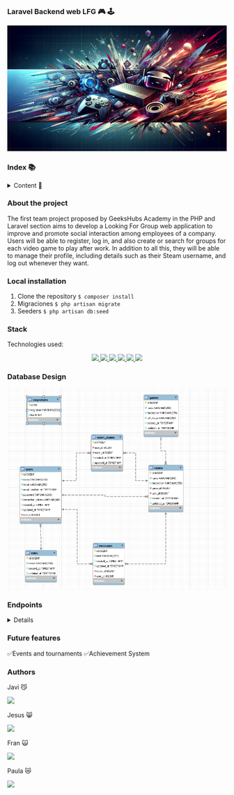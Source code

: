 ### Laravel Backend web LFG  🎮 🕹️
![BD](public/images/banner.webp)


### Index 📚

<details>
  <summary> Content 📝</summary>
  <ol>
    <li><a href="#about-the-project">About the project</a></li>
    <li><a href="#local-installation">Local installation</a></li>
    <li><a href="#stack">Stack</a></li>
    <li><a href="#database-diagram">Database Design</a></li>
    <li><a href="#endpoints">Endpoints</a></li>
    <li><a href="#Future-features">Future features</a></li>
    <li><a href="#authors">Authors</a></li>
  </ol>
</details>

### About the project 
<p>The first team project proposed by GeeksHubs Academy in the PHP and Laravel section aims to develop a Looking For Group web application to improve and promote social interaction among employees of a company. Users will be able to register, log in, and also create or search for groups for each video game to play after work. In addition to all this, they will be able to manage their profile, including details such as their Steam username, and log out whenever they want.</p>

### Local installation 
1. Clone the repository
  `$ composer install`
2. Migraciones
    `$ php artisan migrate`
3. Seeders
    `$ php artisan db:seed`



### Stack 
Technologies used:
<div align="center">
<a href="https://www.mysql.com/">
    <img src= "https://img.shields.io/badge/MySQL-00000F?style=for-the-badge&logo=mysql&logoColor=white"/>
</a>
<a href="https://www.php.net/">
    <img src= "https://img.shields.io/badge/PHP-777BB4?style=for-the-badge&logo=php&logoColor=white"/>
</a>
<a href="https://laravel.com/">
    <img src= "https://img.shields.io/badge/Laravel-FF2D20?style=for-the-badge&logo=laravel&logoColor=white"/>
</a>
<a href="https://getcomposer.org/">
    <img src= "https://img.shields.io/badge/Composer-885630?style=for-the-badge&logo=Composer&logoColor=white"/>
</a>
  <a href="https://git-scm.com/">
    <img src="https://img.shields.io/badge/GIT-E44C30?style=for-the-badge&logo=git&logoColor=white"/>
</a>
  <a href="https://www.postman.com/">
    <img src="https://img.shields.io/badge/Postman-FF6C37?style=for-the-badge&logo=Postman&logoColor=white"/>
</a>
</div>

### Database Design 

![BD](public/images/Captura.PNG)

### Endpoints 
<details>
- Users

    - Register:

            POST http://localhost:8000/api/register
        body:
        ``` json
            {
                "name": "Javi",
                "email": "javi@javi.com",
                "password": "1234"
            }
        ```


    - Log in

            POST http://localhost:8000/api/login 
        body:
        ``` json
            {
                "email": "javi@javi.com",
                "password": "1234"
            }

         
        ```

- Users
    - PUT: update profile
    http://localhost:8000/api/me

    ```sh
    {
        "name":"[your name here]"
    }
    ```

    - DELETE: logout
    http://localhost:8000/api/logout


- Games
    - GET: get all games
    http://localhost:8000/api/games

    - POST: create game
    http://localhost:8000/api/games

    - PUT: update game by Id
    http://localhost:8000/api/games/{id}

    - DELETE: delete game by Id
    http://localhost:8000/api/games/{id}

- Rooms
    - GET: get all rooms
    http://localhost:8000/api/rooms 

    - POST: createe new room
    http://localhost:8000/api/rooms 

    - PUT: update room
    http://localhost:8000/api/rooms/{id}

    - DELETE: delete room
    http://localhost:8000/api/rooms/{id}

- User Rooms
    - GET: get all users rooms
    http://localhost:8000/api/userroom/{id}

    - POST: create user room
    http://localhost:8000/api/userroom

    - DELETE: delete user room by Id
    http://localhost:8000/api/userroom/{id}

- Messages
   - POST: create message
    http://localhost:8000/api/message

  - GET: get all messages from room by id
    http://localhost:8000/api/messages/room/{id}

  - PUT: update message by Id
    http://localhost:8000/api/messages/{id}
 
  - DELETE: delete message by Id
    http://localhost:8000/api/messages/{id}
 

</details>

### Future features 

 ✅Events and tournaments
 ✅Achievement System



### Authors 
Javi 😼

<a href="https://github.com/Javi-Gallego" target="_blank"><img src="https://img.shields.io/badge/GitHub-100000?style=for-the-badge&logo=github&logoColor=white" target="_blank"></a>
</p>
<p>
Jesus 😸

<a href="https://github.com/JesusMatinezClavel" target="_blank"><img src="https://img.shields.io/badge/GitHub-100000?style=for-the-badge&logo=github&logoColor=white" target="_blank"></a>
</p>
<p>
Fran 🙀

<a href="https://github.com/FRR95" target="_blank"><img src="https://img.shields.io/badge/GitHub-100000?style=for-the-badge&logo=github&logoColor=white" target="_blank"></a>
</p>
<p>
Paula 😿

<a href="https://github.com/almela09" target="_blank"><img src="https://img.shields.io/badge/GitHub-100000?style=for-the-badge&logo=github&logoColor=white" target="_blank"></a>
</p>
<p>






